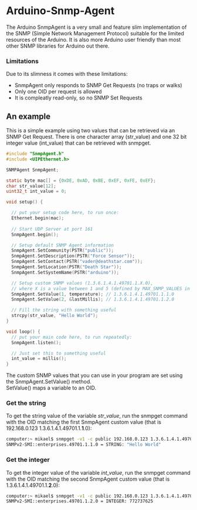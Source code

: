 # Arduino-Snmp-Agent

The Arduino SnmpAgent is a very small and feature slim implementation of the SNMP (Simple Network Management Protocol) suitable for the limited resources of the Arduino. It is also more Arduino user friendly than most other SNMP libraries for Arduino out there.

### Limitations

Due to its slimness it comes with these limitations:

* SnmpAgent only responds to SNMP Get Requests (no traps or walks)
* Only one OID per request is allowed
* It is compleatly read-only, so no SNMP Set Requests

## An example

This is a simple example using two values that can be retrieved via an SNMP Get Request.
There is one character array (str_value) and one 32 bit integer value (int_value)
that can be retrieved with snmpget.

```c
#include "SnmpAgent.h"
#include <UIPEthernet.h>

SNMPAgent SnmpAgent;

static byte mac[] = {0xDE, 0xAD, 0xBE, 0xEF, 0xFE, 0xEF};
char str_value[12];
uint32_t int_value = 0;

void setup() {

  // put your setup code here, to run once:
  Ethernet.begin(mac);
  
  // Start UDP Server at port 161
  SnmpAgent.begin();

  // Setup default SNMP Agent information
  SnmpAgent.SetCommunity(PSTR("public"));
  SnmpAgent.SetDescription(PSTR("Force Sensor"));
  SnmpAgent.SetContact(PSTR("vader@deathstar.com"));
  SnmpAgent.SetLocation(PSTR("Death Star"));
  SnmpAgent.SetSystemName(PSTR("arduino"));

  // Setup custom SNMP values (1.3.6.1.4.1.49701.1.X.0),
  // where X is a value between 1 and 5 (defined by MAX_SNMP_VALUES in SnmpAgent.h)
  SnmpAgent.SetValue(1, temperature); // 1.3.6.1.4.1.49701.1.1.0
  SnmpAgent.SetValue(2, &lastMillis); // 1.3.6.1.4.1.49701.1.2.0

  // Fill the string with something useful
  strcpy(str_value, "Hello World");
}

void loop() {
  // put your main code here, to run repeatedly:
  SnmpAgent.listen();

  // Just set this to something useful
  int_value = millis();
}
```

The custom SNMP values that you can use in your program are set using the SnmpAgent.SetValue() method.<br>
SetValue() maps a variable to an OID.

### Get the string

To get the string value of the variable *str_value*, run the snmpget command with the OID matching the first SnmpAgent custom value (that is 192.168.0.123 1.3.6.1.4.1.49701.1.**1**.0):

```bash
computer:~ mikael$ snmpget -v1 -c public 192.168.0.123 1.3.6.1.4.1.49701.1.1.0
SNMPv2-SMI::enterprises.49701.1.1.0 = STRING: "Hello World"
```
### Get the integer

To get the integer value of the variable *int_value*, run the snmpget command with the OID matching the second SnmpAgent custom value (that is 1.3.6.1.4.1.49701.1.**2**.0):

```bash
computer:~ mikael$ snmpget -v1 -c public 192.168.0.123 1.3.6.1.4.1.49701.1.2.0
SNMPv2-SMI::enterprises.49701.1.2.0 = INTEGER: 772737625
```
